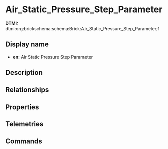 # Air_Static_Pressure_Step_Parameter
**DTMI:** dtmi:org:brickschema:schema:Brick:Air_Static_Pressure_Step_Parameter;1
## Display name
- **en:** Air Static Pressure Step Parameter
## Description
## Relationships
## Properties
## Telemetries
## Commands

